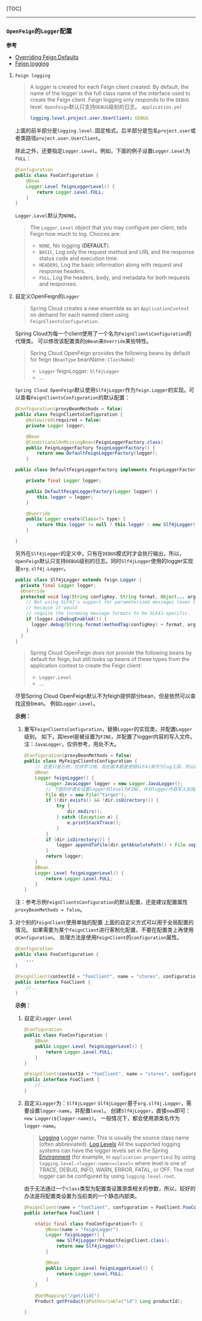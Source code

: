 [TOC]

---

### `OpenFeign`的`Logger`配置

**参考**
- [Overriding Feign Defaults](https://docs.spring.io/spring-cloud-openfeign/reference/spring-cloud-openfeign.html#spring-cloud-feign-overriding-defaults)
- [Feign logging](https://docs.spring.io/spring-cloud-openfeign/reference/spring-cloud-openfeign.html#feign-logging)

1. `Feign logging`
    > A logger is created for each Feign client created. By default, the name of the logger is the full class name of the interface used to create the Feign client. Feign logging only responds to the `DEBUG` level.
    `OpenFeign`默认只支持`DEBUG`级别的日志。
    > *`application.yml`*
    > ``` yaml
    > logging.level.project.user.UserClient: DEBUG
    > ```

    上面的前半部分是`logging.level.`固定格式。后半部分是包名`project.user`或者类路径`project.user.UserClient`。

    除此之外，还要指定`Logger.Level`。例如，下面的例子设置`Logger.Level`为`FULL`：
    ``` Java
    @Configuration
    public class FooConfiguration {
        @Bean
        Logger.Level feignLoggerLevel() {
            return Logger.Level.FULL;
        }
    }
    ```

    `Logger.Level`默认为`NONE`。

    > The `Logger.Level` object that you may configure per client, tells Feign how much to log. Choices are:
    > - `NONE`, No logging (**DEFAULT**).
    > - `BASIC`, Log only the request method and URL and the response status code and execution time.
    > - `HEADERS`, Log the basic information along with request and response headers.
    > - `FULL`, Log the headers, body, and metadata for both requests and responses.


2. 自定义OpenFeign的`Logger`
    > Spring Cloud creates a new ensemble as an `ApplicationContext` on demand for each named client using `FeignClientsConfiguration`. 

    Spring Cloud为每一个client使用了一个名为`FeignClientsConfiguration`的代理类。
    可以修改该配置类的`@Bean`来`Override`某些特性。
    > Spring Cloud OpenFeign provides the following beans by default for feign (`BeanType` beanName: `ClassName`):
    > - `Logger` feignLogger: `Slf4jLogger`
    > - ...

    `Spring Cloud OpenFeign`默认使用`Slf4jLogger`作为`feign.Logger`的实现。可以查看`FeignClientsConfiguration`的默认配置：
    ``` Java
    @Configuration(proxyBeanMethods = false)
    public class FeignClientsConfiguration {
        @Autowired(required = false)
        private Logger logger;

        @Bean
        @ConditionalOnMissingBean(FeignLoggerFactory.class)
        public FeignLoggerFactory feignLoggerFactory() {
            return new DefaultFeignLoggerFactory(logger);
        }
    ```
    ``` Java
    public class DefaultFeignLoggerFactory implements FeignLoggerFactory {

        private final Logger logger;

        public DefaultFeignLoggerFactory(Logger logger) {
            this.logger = logger;
        }

        @Override
        public Logger create(Class<?> type) {
            return this.logger != null ? this.logger : new Slf4jLogger(type);
        }

    }
    ```

    另外在`Slf4jLogger`的定义中，只有在`DEBUG`模式时才会执行输出，所以，`OpenFeign`默认只支持`DEBUG`级别的日志。同时`Slf4jLogger`使用的logger实现是`org.slf4j.Logger`。
    ``` Java
    public class Slf4jLogger extends feign.Logger {
      private final Logger logger;
      @Override
      protected void log(String configKey, String format, Object... args) {
        // Not using SLF4J's support for parameterized messages (even though it would be more efficient)
        // because it would
        // require the incoming message formats to be SLF4J-specific.
        if (logger.isDebugEnabled()) {
          logger.debug(String.format(methodTag(configKey) + format, args));
        }
      }
    }   
    ```

    > Spring Cloud OpenFeign *does not* provide the following beans by default for feign, but still looks up beans of these types from the application context to create the Feign client:
    > - `Logger.Level`
    > - ...

    尽管Spring Cloud OpenFeign默认不为feigh提供部分bean，但是依然可以查找这些bean。
    例如`Logger.Level`。

    **示例：**
    1. 重写`FeignClientsConfiguration`，替换`Logger`的实现类，并配置`Logger`级别。
    如下，其level是被设置为`FINE`，并配置了logger内容的写入文件。
    注：`JavaLogger`，仅供参考，用处不大。
        ``` Java
        @Configuration(proxyBeanMethods = false)
        public class MyFeignClientsConfiguration {
            // 这里只是示例，仅供学习用。现在基本都是使用SLF4J来作为log工具，所以在实际应用时，不建议使用。
            @Bean
            Logger feignLogger() {
                Logger.JavaLogger logger = new Logger.JavaLogger();
                // 下面的步骤会设置logger的level为FINE，并将logger内容写入到指定的文件
                File dir = new File("target");
                if (!dir.exists() && !dir.isDirectory()) {
                    try {
                        dir.mkdirs();
                    } catch (Exception e) {
                        e.printStackTrace();
                    }
                }
                if (dir.isDirectory()) {
                    logger.appendToFile(dir.getAbsolutePath() + File.separator + "JavaLogger.log");
                }
                return logger;
            }
            @Bean
            Logger.Level feignLoggerLevel() {
                return Logger.Level.FULL;
            }
        }
        ```
    注：参考示例`FeignClientsConfiguration`的默认配置，还是建议配置属性`proxyBeanMethods = false`。

3. 对个别的`FeignClient`使用单独的配置
    上面的自定义方式可以用于全局配置的情况。
    如果需要为某个`FeignClient`进行客制化配置，不要在配置类上再使用`@Configuration`。
    处理方法是使用`FeignClient`的`configuration`属性。
    ``` Java
    @Configuration
    public class FooConfiguration {
        ...
    }
    ```
    ``` Java
    @FeignClient(contextId = "fooClient", name = "stores", configuration = FooConfiguration.class)
    public interface FooClient {
    	//..
    }
    ```

    **示例：**
    1. 自定义`Logger.Level`
        ``` Java
        @Configuration
        public class FooConfiguration {
            @Bean
            public Logger.Level feignLoggerLevel() {
                return Logger.Level.FULL;
            }
        }
        ```
        ``` Java
        @FeignClient(contextId = "fooClient", name = "stores", configuration = FooConfiguration.    class)
        public interface FooClient {
        	//..
        }
        ```
    2. 自定义`Logger`为：`Slf4jLogger`
        `Slf4jLogger`基于`org.slf4j.Logger`，需要设置`logger-name`，并配置`level`。
        创建`Slf4jLogger`，直接`new`即可：`new Logger(${logger-name})`。
        一般情况下，都会使用源类名作为`logger-name`。
        > [Logging](https://docs.spring.io/spring-boot/reference/features/logging.html)
        > Logger name: This is usually the source class name (often abbreviated).
        > [Log Levels](https://docs.spring.io/spring-boot/reference/features/logging.html#features.logging.log-levels)
        > All the supported logging systems can have the logger levels set in the Spring [Environment](https://docs.spring.io/spring-framework/docs/6.2.x/javadoc-api/org/springframework/core/env/Environment.html) (for example, in `application.properties`) by using `logging.level.<logger-name>=<level>` where level is one of TRACE, DEBUG, INFO, WARN, ERROR, FATAL, or OFF. The root logger can be configured by using `logging.level.root`.

        由于无法通过一个`class`类型为配置类设置源类相关的参数，所以，较好的办法是将配置类设置为当前类的一个静态内部类。
        ``` Java
        @FeignClient(name = "fooClient", configuration = FooClient.FooConfiguration.class)
        public interface FooClient {

            static final class FooConfiguration<T> {
                @Bean(name = "feignLogger")
                Logger feignLogger() {
                    new Slf4jLogger(ProductFeignClient.class);
                    return new Slf4jLogger();
                }

                @Bean
                public Logger.Level feignLoggerLevel() {
                    return Logger.Level.FULL;
                }
            }

            @GetMapping("/get/{id}")
            Product getProduct(@PathVariable("id") Long productId);

        }
        ```
